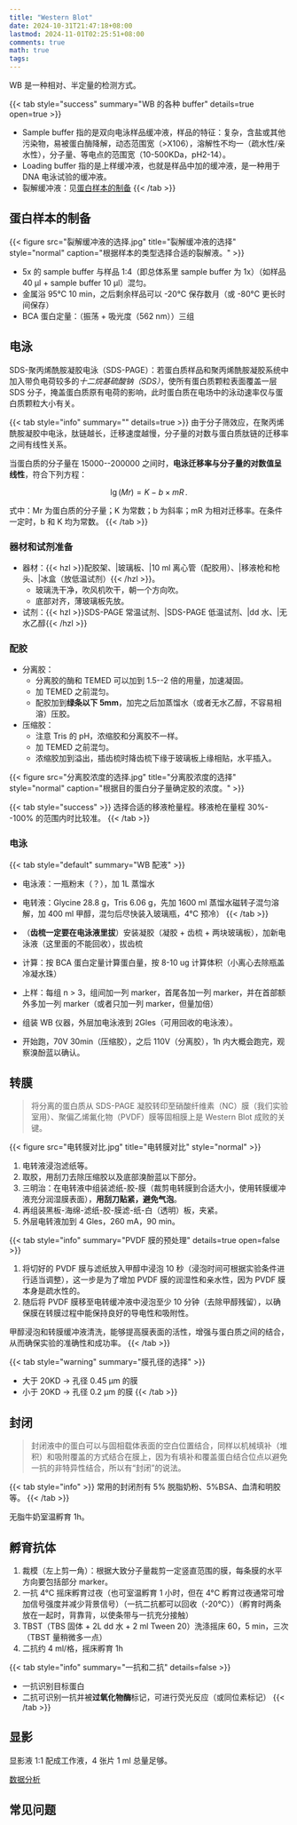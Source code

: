 ```yaml
---
title: "Western Blot"
date: 2024-10-31T21:47:18+08:00
lastmod: 2024-11-01T02:25:51+08:00
comments: true
math: true
tags:
---
```


WB 是一种相对、半定量的检测方式。

<!--more-->

{{< tab style="success" summary="WB 的各种 buffer" details=true open=true >}}
- Sample buffer 指的是双向电泳样品缓冲液，样品的特征：复杂，含盐或其他污染物，易被蛋白酶降解，动态范围宽（>X106），溶解性不均一（疏水性/亲水性），分子量、等电点的范围宽（10-500KDa，pH2-14）。
- Loading buffer 指的是上样缓冲液，也就是样品中加的缓冲液，是一种用于 DNA 电泳试验的缓冲液。
- 裂解缓冲液：见[蛋白样本的制备](#蛋白样本的制备)
{{< /tab >}}

## 蛋白样本的制备

{{< figure src="裂解缓冲液的选择.jpg" title="裂解缓冲液的选择" style="normal" caption="根据样本的类型选择合适的裂解液。" >}}

- 5x 的 sample buffer 与样品 1:4（即总体系里 sample buffer 为 1x）（如样品 40 μl + sample buffer 10 μl）混匀。
- 金属浴 95°C 10 min，之后剩余样品可以 -20°C 保存数月（或 -80°C 更长时间保存）
- BCA 蛋白定量：（振荡 + 吸光度（562 nm））三组

## 电泳

SDS-聚丙烯酰胺凝胶电泳（SDS-PAGE）：若蛋白质样品和聚丙烯酰胺凝胶系统中加入带负电荷较多的*十二烷基硫酸钠（SDS）*，使所有蛋白质颗粒表面覆盖一层 SDS 分子，掩盖蛋白质原有电荷的影响，此时蛋白质在电场中的泳动速率仅与蛋白质颗粒大小有关。

{{< tab style="info" summary="" details=true >}}
由于分子筛效应，在聚丙烯酰胺凝胶中电泳，肽链越长，迁移速度越慢，分子量的对数与蛋白质肽链的迁移率之间有线性关系。

当蛋白质的分子量在 15000--200000 之间时，**电泳迁移率与分子量的对数值呈线性**，符合下列方程：

$$\lg(Mr) = K - b \times mR
\,.$$

式中：Mr 为蛋白质的分子量；K 为常数；b 为斜率；mR 为相对迁移率。在条件一定时，b 和 K 均为常数。
{{< /tab >}}

### 器材和试剂准备

- 器材：{{< hzl >}}配胶架、|玻璃板、|10 ml 离心管（配胶用）、|移液枪和枪头、|冰盒（放低温试剂）{{< /hzl >}}。
    - 玻璃洗干净，吹风机吹干，朝一个方向吹。
    - 底部对齐，薄玻璃板先放。
- 试剂：{{< hzl >}}SDS-PAGE 常温试剂、|SDS-PAGE 低温试剂、|dd 水、|无水乙醇{{< /hzl >}}

### 配胶

- 分离胶：
    - 分离胶的酶和 TEMED 可以加到 1.5--2 倍的用量，加速凝固。
    - 加 TEMED 之前混匀。
    - 配胶加到**绿条以下 5mm**，加完之后加蒸馏水（或者无水乙醇，不容易相溶）压胶。
- 压缩胶：
    - 注意 Tris 的 pH，浓缩胶和分离胶不一样。
    - 加 TEMED 之前混匀。
    - 浓缩胶加到溢出，插齿梳时降齿梳下缘于玻璃板上缘相贴，水平插入。

{{< figure src="分离胶浓度的选择.jpg" title="分离胶浓度的选择" style="normal" caption="根据目的蛋白分子量确定胶的浓度。" >}}

{{< tab style="success" >}}
选择合适的移液枪量程。移液枪在量程 30%--100% 的范围内时比较准。
{{< /tab >}}

### 电泳

{{< tab style="default" summary="WB 配液" >}}
- 电泳液：一瓶粉末（？），加 1L 蒸馏水
- 电转液：Glycine 28.8 g，Tris 6.06 g，先加 1600 ml 蒸馏水磁转子混匀溶解，加 400 ml 甲醇，混匀后尽快装入玻璃瓶，4°C 预冷）
{{< /tab >}}

- （**齿梳一定要在电泳液里拔**）安装凝胶（凝胶 + 齿梳 + 两块玻璃板），加新电泳液（这里面的不能回收），拔齿梳
- 计算：按 BCA 蛋白定量计算蛋白量，按 8-10 ug 计算体积（小离心去除瓶盖冷凝水珠）
- 上样：每组 n \> 3，组间加一列 marker，首尾各加一列 marker，并在首部额外多加一列 marker（或者只加一列 marker，但量加倍）
- 组装 WB 仪器，外层加电泳液到 2Gles（可用回收的电泳液）。
- 开始跑，70V 30min（压缩胶），之后 110V（分离胶），1h 内大概会跑完，观察溴酚蓝以确认。

## 转膜

> 将分离的蛋白质从 SDS-PAGE 凝胶转印至硝酸纤维素（NC）膜（我们实验室用）、聚偏乙烯氟化物（PVDF）膜等固相膜上是 Western Blot 成败的关键。

{{< figure src="电转膜对比.jpg" title="电转膜对比" style="normal" >}}

1. 电转液浸泡滤纸等。
2. 取胶，用刮刀去除压缩胶以及底部溴酚蓝以下部分。
3. 三明治：在电转液中组装滤纸-胶-膜（裁剪电转膜到合适大小，使用转膜缓冲液充分润湿膜表面），**用刮刀贴紧，避免气泡**。
4. 再组装黑板-海绵-滤纸-胶-膜滤-纸-白（透明）板，夹紧。
5. 外层电转液加到 4 Gles，260 mA，90 min。

{{< tab style="info" summary="PVDF 膜的预处理" details=true open=false >}}
1. 将切好的 PVDF 膜与滤纸放入甲醇中浸泡 10 秒（浸泡时间可根据实验条件进行适当调整），这一步是为了增加 PVDF 膜的润湿性和亲水性，因为 PVDF 膜本身是疏水性的。
2. 随后将 PVDF 膜移至电转缓冲液中浸泡至少 10 分钟（去除甲醇残留），以确保膜在转膜过程中能保持良好的导电性和吸附性。

甲醇浸泡和转膜缓冲液清洗，能够提高膜表面的活性，增强与蛋白质之间的结合，从而确保实验的准确性和成功率。
{{< /tab >}}

{{< tab style="warning" summary="膜孔径的选择" >}}
- 大于 20KD → 孔径 0.45 μm 的膜
- 小于 20KD → 孔径 0.2 μm 的膜
{{< /tab >}}

## 封闭

> 封闭液中的蛋白可以与固相载体表面的空白位置结合，同样以机械填补（堆积）和吸附覆盖的方式结合在膜上，因为有填补和覆盖蛋白结合位点以避免一抗的非特异性结合，所以有“封闭”的说法。

{{< tab style="info" >}}
常用的封闭剂有 5% 脱脂奶粉、5%BSA、血清和明胶等。
{{< /tab >}}

无脂牛奶室温孵育 1h。

## 孵育抗体

1. 裁模（左上剪一角）：根据大致分子量裁剪一定竖直范围的膜，每条膜的水平方向要包括部分 marker。
2. 一抗 4°C 摇床孵育过夜（也可室温孵育 1 小时，但在 4°C 孵育过夜通常可增加信号强度并减少背景信号）（一抗二抗都可以回收（-20°C））（孵育时两条放在一起时，背靠背，以使条带与一抗充分接触）
3. TBST（TBS 固体 + 2L dd 水 + 2 ml Tween 20）洗涤摇床 60，5 min，三次（TBST 量稍微多一点）
4. 二抗约 4 ml/格，摇床孵育 1h

{{< tab style="info" summary="一抗和二抗" details=false >}}
- 一抗识别目标蛋白
- 二抗可识别一抗并被**过氧化物酶**标记，可进行荧光反应（或同位素标记）
{{< /tab >}}

## 显影

显影液 1:1 配成工作液，4 张片 1 ml 总量足够。

[数据分析](http://mp.weixin.qq.com/s?__biz=MzA5NzI1NjUwNw==&mid=2247503616&idx=2&sn=db16e47a26f9d5158128e292cd94940d&chksm=90a11a54a7d693425945a7d95f2e4886f564dd535ea7fedfc6070a9687e63c88afe42e423e14&scene=21#wechat_redirect)

## 常见问题



